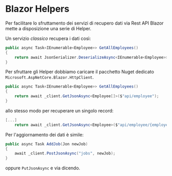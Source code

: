 # Blazor Helpers
Per facilitare lo sfruttamento dei servizi di recupero dati via Rest API Blazor mette a disposizione una serie di Helper.

Un servizio _classico_ recupera i dati così:

```csharp
public async Task<IEnumerable<Employee>> GetAllEmployees()
{
    return await JsonSerializer.DeserializeAsync<IEnumerable<Employee>> (await _httpClient.GetStreamAsync($"api/employee"), new JsonSerializer...);
}
```

Per sfruttare gli Helper dobbiamo caricare il pacchetto Nuget dedicato `Microsoft.AspNetCore.Blazor.HttpClient`.

```csharp
public async Task<IEnumerable<Employee>> GetAllEmployees() 
{
    return await _client.GetJsonAsync<Employee[]>($"api/employee");
}
```
allo stesso modo per recuperare un singolo record:
```csharp
[...]
    return await _client.GetJsonAsync<Employee>($"api/employee/{employeeId}");
```
Per l'aggiornamento dei dati è simile:
```csharp
public async Task AddJob(Jon newJob)
{
    await _client.PostJsonAsync("jobs", newJob);
}
```
oppure `PutJsonAsync` e via dicendo.
